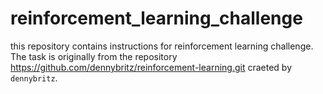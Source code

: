 # reinforcement_learning_challenge
this repository contains instructions for reinforcement learning challenge. The task is originally from the repository https://github.com/dennybritz/reinforcement-learning.git craeted by `dennybritz`.
